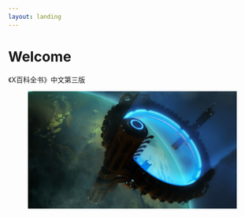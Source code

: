 ```yaml
---
layout: landing
---
```


# Welcome

《X百科全书》中文第三版

<div data-full-width="false">

<figure><img src=".gitbook/assets/Jumpgate Cover.jpg" alt=""><figcaption></figcaption></figure>

</div>
